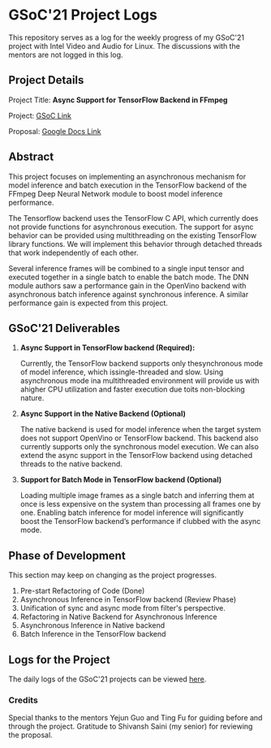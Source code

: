 # GSoC'21 Project Logs

This repository serves as a log for the weekly progress of my GSoC'21 project with Intel Video and Audio for Linux. The discussions with the mentors are not logged in this log.

## Project Details

Project Title: **Async Support for TensorFlow Backend in FFmpeg**

Project: [GSoC Link](https://summerofcode.withgoogle.com/projects/#5224576843251712)

Proposal: [Google Docs Link](https://docs.google.com/document/d/1J79_Id4XDYfMSJh94q11kHm1SjewYoLAOEX15uwNkhU/edit?usp=sharing)

## Abstract

This project focuses on implementing an asynchronous mechanism for model inference and batch execution in the TensorFlow backend of the FFmpeg Deep Neural Network module to boost model inference performance.

The Tensorflow backend uses the TensorFlow C API, which currently does not provide functions for asynchronous execution. The support for async behavior can be provided using multithreading on the existing TensorFlow library functions. We will implement this behavior through detached threads that work independently of each other.

Several inference frames will be combined to a single input tensor and executed together in a single batch to enable the batch mode. The DNN module authors saw a performance gain in the OpenVino backend with asynchronous batch inference against synchronous inference. A similar performance gain is expected from this project.

## GSoC'21 Deliverables

1. **Async Support in TensorFlow backend (Required):**

   Currently, the TensorFlow backend supports only thesynchronous mode of model inference, which issingle-threaded and slow. Using asynchronous mode ina multithreaded environment will provide us with ahigher CPU utilization and faster execution due toits non-blocking nature.

2. **Async Support in the Native Backend (Optional)**

   The native backend is used for model inference when the target system does not support OpenVino or TensorFlow backend. This backend also currently supports only the synchronous model execution. We can also extend the async support in the TensorFlow backend using detached threads to the native backend.

3. **Support for Batch Mode in TensorFlow backend (Optional)**

   Loading multiple image frames as a single batch and inferring them at once is less expensive on the system than processing all frames one by one. Enabling batch inference for model inference will significantly boost the TensorFlow backend’s performance if clubbed with the async mode.

## Phase of Development

This section may keep on changing as the project progresses.

1. Pre-start Refactoring of Code (Done)
2. Asynchronous Inference in TensorFlow backend (Review Phase)
3. Unification of sync and async mode from filter's perspective.
4. Refactoring in Native Backend for Asynchronous Inference
5. Asynchronous Inference in Native backend
6. Batch Inference in the TensorFlow backend

## Logs for the Project

The daily logs of the GSoC'21 projects can be viewed [here](logs.md).

### Credits

Special thanks to the mentors Yejun Guo and Ting Fu for guiding before and through the project. Gratitude to Shivansh Saini (my senior) for reviewing the proposal.
